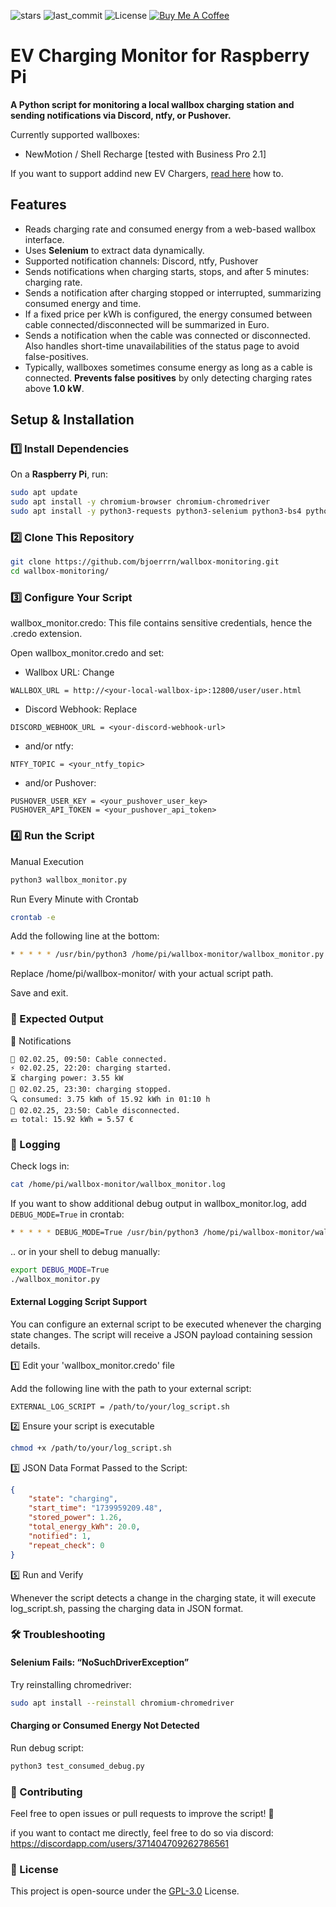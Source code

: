 ![stars](https://img.shields.io/github/stars/bjoerrrn/shellrecharge-wallbox-monitor) ![last_commit](https://img.shields.io/github/last-commit/bjoerrrn/shellrecharge-wallbox-monitor) ![License](https://img.shields.io/badge/License-GPL_3.0-blue.svg) [![Buy Me A Coffee](https://img.shields.io/badge/Buy%20Me%20A%20Coffee-FFDD00?style=for-the-badge&logo=buy-me-a-coffee&logoColor=black)](https://www.buymeacoffee.com/bjoerrrn)

# EV Charging Monitor for Raspberry Pi

**A Python script for monitoring a local wallbox charging station and sending notifications via Discord, ntfy, or Pushover.**  

Currently supported wallboxes: 
* NewMotion / Shell Recharge [tested with Business Pro 2.1]

If you want to support addind new EV Chargers, [read here](https://github.com/bjoerrrn/EV-Charging-Monitor-for-Raspberry-Pi/blob/main/CONTRIBUTING.md#-adding-support-for-new-wallbox-models) how to. 

## Features
- Reads charging rate and consumed energy from a web-based wallbox interface.
- Uses **Selenium** to extract data dynamically.
- Supported notification channels: Discord, ntfy, Pushover
- Sends notifications when charging starts, stops, and after 5 minutes: charging rate.
- Sends a notification after charging stopped or interrupted, summarizing consumed energy and time.
- If a fixed price per kWh is configured, the energy consumed between cable connected/disconnected will be summarized in Euro.
- Sends a notification when the cable was connected or disconnected. Also handles short-time unavailabilities of the status page to avoid false-positives.
- Typically, wallboxes sometimes consume energy as long as a cable is connected. **Prevents false positives** by only detecting charging rates above **1.0 kW**.

## Setup & Installation  

### **1️⃣ Install Dependencies**
On a **Raspberry Pi**, run:  
```bash
sudo apt update
sudo apt install -y chromium-browser chromium-chromedriver
sudo apt install -y python3-requests python3-selenium python3-bs4 python3-urllib3
```

### **2️⃣ Clone This Repository**
```bash
git clone https://github.com/bjoerrrn/wallbox-monitoring.git
cd wallbox-monitoring/
```

### **3️⃣ Configure Your Script**

wallbox_monitor.credo: This file contains sensitive credentials, hence the .credo extension. 

Open wallbox_monitor.credo and set:
-	Wallbox URL: Change
```
WALLBOX_URL = http://<your-local-wallbox-ip>:12800/user/user.html
```

-	Discord Webhook: Replace
```
DISCORD_WEBHOOK_URL = <your-discord-webhook-url>
```

- and/or ntfy:
```
NTFY_TOPIC = <your_ntfy_topic>
```

- and/or Pushover:
```
PUSHOVER_USER_KEY = <your_pushover_user_key>
PUSHOVER_API_TOKEN = <your_pushover_api_token>
```

### **4️⃣ Run the Script**

Manual Execution
```bash
python3 wallbox_monitor.py
```

Run Every Minute with Crontab
```bash
crontab -e
```

Add the following line at the bottom:
```bash
* * * * * /usr/bin/python3 /home/pi/wallbox-monitor/wallbox_monitor.py
```
Replace /home/pi/wallbox-monitor/ with your actual script path.

Save and exit.

### **📡 Expected Output**

📢 Notifications

```
🔌 02.02.25, 09:50: Cable connected.
⚡ 02.02.25, 22:20: charging started.
⏳ charging power: 3.55 kW
🔋 02.02.25, 23:30: charging stopped.
🔍 consumed: 3.75 kWh of 15.92 kWh in 01:10 h
🔌 02.02.25, 23:50: Cable disconnected.
💶 total: 15.92 kWh = 5.57 €
```

### **📝 Logging**

Check logs in:
```bash
cat /home/pi/wallbox-monitor/wallbox_monitor.log
```

If you want to show additional debug output in wallbox_monitor.log, add `DEBUG_MODE=True` in crontab:
```bash
* * * * * DEBUG_MODE=True /usr/bin/python3 /home/pi/wallbox-monitor/wallbox_monitor.py
```

.. or in your shell to debug manually:
```bash
export DEBUG_MODE=True
./wallbox_monitor.py
```

#### **External Logging Script Support**

You can configure an external script to be executed whenever the charging state changes. The script will receive a JSON payload containing session details.

1️⃣ Edit your 'wallbox_monitor.credo' file

Add the following line with the path to your external script:
```
EXTERNAL_LOG_SCRIPT = /path/to/your/log_script.sh
```

2️⃣ Ensure your script is executable

```bash
chmod +x /path/to/your/log_script.sh
```

3️⃣ JSON Data Format Passed to the Script:

```json
{
    "state": "charging",
    "start_time": "1739959209.48",
    "stored_power": 1.26,
    "total_energy_kWh": 20.0,
    "notified": 1,
    "repeat_check": 0
}
```

5️⃣ Run and Verify

Whenever the script detects a change in the charging state, it will execute log_script.sh, passing the charging data in JSON format.


### **🛠 Troubleshooting**

#### Selenium Fails: “NoSuchDriverException”

Try reinstalling chromedriver:
```bash
sudo apt install --reinstall chromium-chromedriver
```

#### Charging or Consumed Energy Not Detected

Run debug script:
```bash
python3 test_consumed_debug.py
```


### **🤝 Contributing**

Feel free to open issues or pull requests to improve the script! 🚀

if you want to contact me directly, feel free to do so via discord: https://discordapp.com/users/371404709262786561

### **📜 License**

This project is open-source under the [GPL-3.0](https://www.gnu.org/licenses/gpl-3.0.en.html) License.
